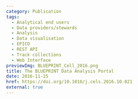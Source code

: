 ```yaml
---
category: Publication
tags:
  - Analytical end users
  - Data providers/stewards
  - Analysis
  - Data visualisation
  - EPICO
  - REST API
  - Track collections
  - Web Interface
previewImg: BLUEPRINT_Cell_2016.png
title: The BLUEPRINT Data Analysis Portal
date: 2016-11-15
href: https://doi.org/10.1016/j.cels.2016.10.021
external: true
---
```

